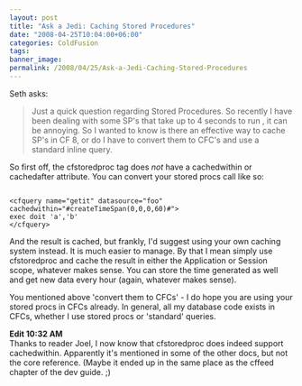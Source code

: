 ```yaml
---
layout: post
title: "Ask a Jedi: Caching Stored Procedures"
date: "2008-04-25T10:04:00+06:00"
categories: ColdFusion 
tags: 
banner_image: 
permalink: /2008/04/25/Ask-a-Jedi-Caching-Stored-Procedures
---
```


Seth asks:

<blockquote>
<p>
Just a quick question regarding Stored Procedures. So recently I have been dealing
with some SP's that take up to 4 seconds to run , it can be annoying. So I
wanted to know is there an effective way to cache SP's in CF 8, or do I have to
convert them to CFC's and use a standard inline query. 
</p>
</blockquote>

So first off, the cfstoredproc tag does <i>not</i> have a cachedwithin or cachedafter attribute. You can convert your stored procs call like so:

<code>
&lt;cfquery name="getit" datasource="foo" cachedwithin="#createTimeSpan(0,0,0,60)#"&gt;
exec doit 'a','b'
&lt;/cfquery&gt;
</code>

And the result is cached, but frankly, I'd suggest using your own caching system instead. It is much easier to manage. By that I mean simply use cfstoredproc and cache the result in either the Application or Session scope, whatever makes sense. You can store the time generated as well and get new data every hour (again, whatever makes sense).

You mentioned above 'convert them to CFCs' - I do hope you are using your stored procs in CFCs already. In general, all my database code exists in CFCs, whether I use stored procs or 'standard' queries.

<b>Edit 10:32 AM</b><br>
Thanks to reader Joel, I now know that cfstoredproc does indeed support cachedwithin. Apparently it's mentioned in some of the other docs, but not the core reference. (Maybe it ended up in the same place as the cffeed chapter of the dev guide. ;)